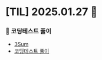 # [TIL] 2025.01.27 📘

### 📝 코딩테스트 풀이
- [3Sum](https://leetcode.com/problems/3sum/?envType=problem-list-v2&envId=two-pointers)
- [코딩테스트 풀이](https://github.com/no-cy/TIL/blob/main/study/coding-test/java/Level2/15.%203Sum.java)

